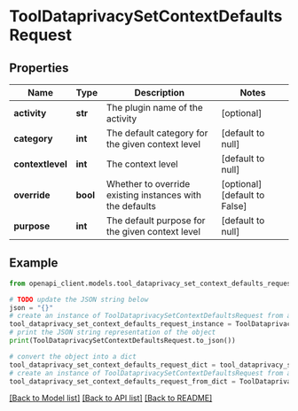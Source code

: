 # ToolDataprivacySetContextDefaultsRequest


## Properties

Name | Type | Description | Notes
------------ | ------------- | ------------- | -------------
**activity** | **str** | The plugin name of the activity | [optional] 
**category** | **int** | The default category for the given context level | [default to null]
**contextlevel** | **int** | The context level | [default to null]
**override** | **bool** | Whether to override existing instances with the defaults | [optional] [default to False]
**purpose** | **int** | The default purpose for the given context level | [default to null]

## Example

```python
from openapi_client.models.tool_dataprivacy_set_context_defaults_request import ToolDataprivacySetContextDefaultsRequest

# TODO update the JSON string below
json = "{}"
# create an instance of ToolDataprivacySetContextDefaultsRequest from a JSON string
tool_dataprivacy_set_context_defaults_request_instance = ToolDataprivacySetContextDefaultsRequest.from_json(json)
# print the JSON string representation of the object
print(ToolDataprivacySetContextDefaultsRequest.to_json())

# convert the object into a dict
tool_dataprivacy_set_context_defaults_request_dict = tool_dataprivacy_set_context_defaults_request_instance.to_dict()
# create an instance of ToolDataprivacySetContextDefaultsRequest from a dict
tool_dataprivacy_set_context_defaults_request_from_dict = ToolDataprivacySetContextDefaultsRequest.from_dict(tool_dataprivacy_set_context_defaults_request_dict)
```
[[Back to Model list]](../README.md#documentation-for-models) [[Back to API list]](../README.md#documentation-for-api-endpoints) [[Back to README]](../README.md)


